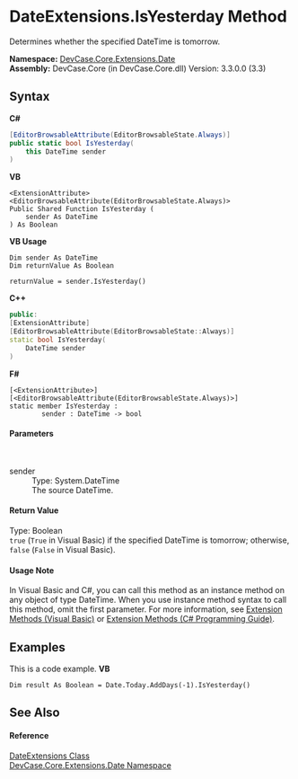 # DateExtensions.IsYesterday Method 
 

Determines whether the specified DateTime is tomorrow.

**Namespace:**&nbsp;<a href="N_DevCase_Core_Extensions_Date">DevCase.Core.Extensions.Date</a><br />**Assembly:**&nbsp;DevCase.Core (in DevCase.Core.dll) Version: 3.3.0.0 (3.3)

## Syntax

**C#**<br />
``` C#
[EditorBrowsableAttribute(EditorBrowsableState.Always)]
public static bool IsYesterday(
	this DateTime sender
)
```

**VB**<br />
``` VB
<ExtensionAttribute>
<EditorBrowsableAttribute(EditorBrowsableState.Always)>
Public Shared Function IsYesterday ( 
	sender As DateTime
) As Boolean
```

**VB Usage**<br />
``` VB Usage
Dim sender As DateTime
Dim returnValue As Boolean

returnValue = sender.IsYesterday()
```

**C++**<br />
``` C++
public:
[ExtensionAttribute]
[EditorBrowsableAttribute(EditorBrowsableState::Always)]
static bool IsYesterday(
	DateTime sender
)
```

**F#**<br />
``` F#
[<ExtensionAttribute>]
[<EditorBrowsableAttribute(EditorBrowsableState.Always)>]
static member IsYesterday : 
        sender : DateTime -> bool 

```


#### Parameters
&nbsp;<dl><dt>sender</dt><dd>Type: System.DateTime<br />The source DateTime.</dd></dl>

#### Return Value
Type: Boolean<br />`true` (`True` in Visual Basic) if the specified DateTime is tomorrow; otherwise, `false` (`False` in Visual Basic).

#### Usage Note
In Visual Basic and C#, you can call this method as an instance method on any object of type DateTime. When you use instance method syntax to call this method, omit the first parameter. For more information, see <a href="https://docs.microsoft.com/dotnet/visual-basic/programming-guide/language-features/procedures/extension-methods">Extension Methods (Visual Basic)</a> or <a href="https://docs.microsoft.com/dotnet/csharp/programming-guide/classes-and-structs/extension-methods">Extension Methods (C# Programming Guide)</a>.

## Examples
This is a code example. 
**VB**<br />
``` VB
Dim result As Boolean = Date.Today.AddDays(-1).IsYesterday()
```


## See Also


#### Reference
<a href="T_DevCase_Core_Extensions_Date_DateExtensions">DateExtensions Class</a><br /><a href="N_DevCase_Core_Extensions_Date">DevCase.Core.Extensions.Date Namespace</a><br />